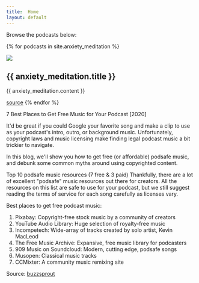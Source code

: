 ```yaml
---
title:  Home
layout: default
---
```

Browse the podcasts below:

{% for podcasts in site.anxiety_meditation %}
  <div class="     ">
    <div class" img           >
      <a href"{{anxiety_meditation.url }}" alt="click to the detail page"><img src="{{ anxiety_meditation.image }}"
    </div>
  <h2>{{ anxiety_meditation.title }}</h2>
  <p>  {{ anxiety_meditation.content }}</p>
  <a href="{{ anxiety_meditation.source }}" target="_blank">source</a>
{% endfor %}

7 Best Places to Get Free Music for Your Podcast [2020]


It'd be great if you could Google your favorite song and make a clip to use as your podcast's intro, outro, or background music. Unfortunately, copyright laws and music licensing make finding legal podcast music a bit trickier to navigate.

In this blog, we'll show you how to get free (or affordable) podsafe music, and debunk some common myths around using copyrighted content.

Top 10 podsafe music resources (7 free & 3 paid)
Thankfully, there are a lot of excellent "podsafe" music resources out there for creators. All the resources on this list are safe to use for your podcast, but we still suggest reading the terms of service for each song carefully as licenses vary.

Best places to get free podcast music:

1. Pixabay: Copyright-free stock music by a community of creators
2. YouTube Audio Library: Huge selection of royalty-free music
3. Incompetech: Wide-array of tracks created by solo artist, Kevin MacLeod
4. The Free Music Archive: Expansive, free music library for podcasters
5. 909 Music on Soundcloud: Modern, cutting edge, podsafe songs
6. Musopen: Classical music tracks
7. CCMixter: A community music remixing site

Source: [buzzsprout](https://www.buzzsprout.com/blog/free-music-for-podcasts)

